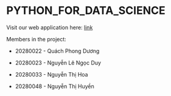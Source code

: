 # PYTHON_FOR_DATA_SCIENCE

Visit our web application here: [link](https://ngocduy3112-python-for-data-science-web-puf5tg.streamlit.app/)

Members in the project:

- 20280022 - Quách Phong Dương

- 20280023 - Nguyễn Lê Ngọc Duy

- 20280033 - Nguyễn Thị Hoa

- 20280048 - Nguyễn Thị Huyền
